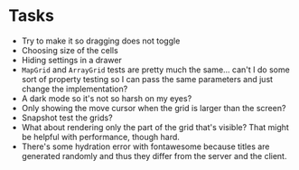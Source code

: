 # Tasks
* Try to make it so dragging does not toggle
* Choosing size of the cells
* Hiding settings in a drawer
* `MapGrid` and `ArrayGrid` tests are pretty much the same... can't I do some sort of property testing so I can pass the same parameters and just change the implementation?
* A dark mode so it's not so harsh on my eyes?
* Only showing the move cursor when the grid is larger than the screen?
* Snapshot test the grids?
* What about rendering only the part of the grid that's visible? That might be helpful with performance, though hard.
* There's some hydration error with fontawesome because titles are generated randomly and thus they differ from the server and the client.

